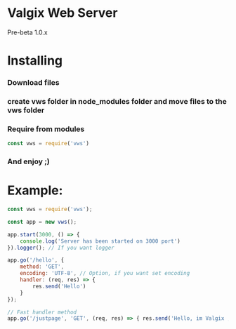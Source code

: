 # Valgix Web Server
Pre-beta 1.0.x

# Installing

### Download files

### create vws folder in node_modules folder and move files to the vws folder

### Require from modules
```js
const vws = require('vws')
```

### **And enjoy ;)**

# Example:
```js
const vws = require('vws');

const app = new vws();

app.start(3000, () => {
    console.log('Server has been started on 3000 port')
}).logger(); // If you want logger

app.go('/hello', {
    method: 'GET',
    encoding: 'UTF-8', // Option, if you want set encoding
    handler: (req, res) => {
        res.send('Hello')
    }
});

// Fast handler method
app.go('/justpage', 'GET', (req, res) => { res.send('Hello, im Valgix ;)') })
```
